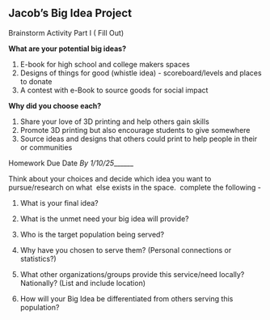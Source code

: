 ## Jacob’s Big Idea Project

Brainstorm Activity Part I ( Fill Out)

**What are your potential big ideas?**

1. E-book for high school and college makers spaces
2. Designs of things for good (whistle idea) - scoreboard/levels and places to donate
3. A contest with e-Book to source goods for social impact

**Why did you choose each?**

1. Share your love of 3D printing and help others gain skills
2. Promote 3D printing but also encourage students to give somewhere
3. Source ideas and designs that others could print to help people in their or communities

Homework Due Date _By 1/10/25_______ 

  

Think about your choices and decide which idea you want to pursue/research on what  else exists in the space.  complete the following - 

1. What is your final idea?

2. What is the unmet need your big idea will provide?

3. Who is the target population being served?

4. Why have you chosen to serve them? (Personal connections or statistics?)

5. What other organizations/groups provide this service/need locally? Nationally? (List and include location)

  6. How will your Big Idea be differentiated from others serving this population?